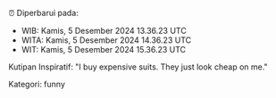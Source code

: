 ⏰ Diperbarui pada:
- WIB: Kamis, 5 Desember 2024 13.36.23 UTC
- WITA: Kamis, 5 Desember 2024 14.36.23 UTC
- WIT: Kamis, 5 Desember 2024 15.36.23 UTC

Kutipan Inspiratif:
"I buy expensive suits. They just look cheap on me."


Kategori: funny

